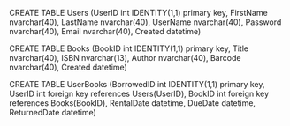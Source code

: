 CREATE TABLE Users
(UserID int IDENTITY(1,1) primary key,
FirstName nvarchar(40),
LastName nvarchar(40),
UserName nvarchar(40),
Password nvarchar(40),
Email nvarchar(40),
Created datetime)

CREATE TABLE Books
(BookID int IDENTITY(1,1) primary key,
Title nvarchar(40),
ISBN nvarchar(13),
Author nvarchar(40),
Barcode nvarchar(40),
Created datetime)

CREATE TABLE UserBooks
(BorrowedID int IDENTITY(1,1) primary key,
UserID int foreign key references Users(UserID),
BookID int foreign key references Books(BookID),
RentalDate datetime,
DueDate datetime,
ReturnedDate datetime)